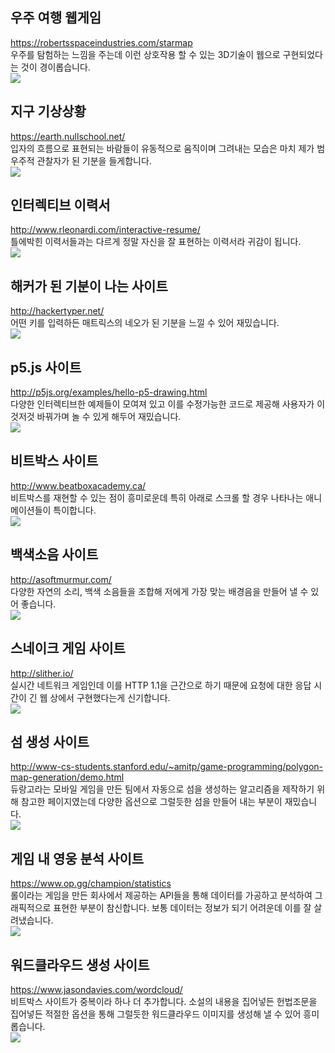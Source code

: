 ## 우주 여행 웹게임
https://robertsspaceindustries.com/starmap  
우주를 탐험하는 느낌을 주는데 이런 상호작용 할 수 있는 3D기술이 웹으로 구현되었다는 것이 경이롭습니다.  
![](images/1.png)  

## 지구 기상상황
https://earth.nullschool.net/  
입자의 흐름으로 표현되는 바람들이 유동적으로 움직이며 그려내는 모습은 마치 제가 범우주적 관찰자가 된 기분을 들게합니다.  
![](images/2.png)  

## 인터렉티브 이력서
http://www.rleonardi.com/interactive-resume/  
틀에박힌 이력서들과는 다르게 정말 자신을 잘 표현하는 이력서라 귀감이 됩니다.  
![](images/3.png)  

## 해커가 된 기분이 나는 사이트
http://hackertyper.net/  
어떤 키를 입력하든 매트릭스의 네오가 된 기분을 느낄 수 있어 재밌습니다.  
![](images/4.png)  

## p5.js 사이트
http://p5js.org/examples/hello-p5-drawing.html  
다양한 인터렉티브한 예제들이 모여져 있고 이를 수정가능한 코드로 제공해 사용자가 이것저것 바꿔가며 놀 수 있게 해두어 재밌습니다.  
![](images/5.png)  

## 비트박스 사이트
http://www.beatboxacademy.ca/  
비트박스를 재현할 수 있는 점이 흥미로운데 특히 아래로 스크롤 할 경우 나타나는 애니메이션들이 특이합니다.  
![](images/6.png)  

## 백색소음 사이트
http://asoftmurmur.com/  
다양한 자연의 소리, 백색 소음들을 조합해 저에게 가장 맞는 배경음을 만들어 낼 수 있어 좋습니다.  
![](images/7.png)  

## 스네이크 게임 사이트
http://slither.io/  
실시간 네트워크 게임인데 이를 HTTP 1.1을 근간으로 하기 때문에 요청에 대한 응답 시간이 긴 웹 상에서 구현했다는게 신기합니다.  
![](images/8.png)  

## 섬 생성 사이트
http://www-cs-students.stanford.edu/~amitp/game-programming/polygon-map-generation/demo.html  
듀랑고라는 모바일 게임을 만든 팀에서 자동으로 섬을 생성하는 알고리즘을 제작하기 위해 참고한 페이지였는데 다양한 옵션으로 그럴듯한 섬을 만들어 내는 부분이 재밌습니다.  
![](images/9.png)  

## 게임 내 영웅 분석 사이트
https://www.op.gg/champion/statistics  
롤이라는 게임을 만든 회사에서 제공하는 API들을 통해 데이터를 가공하고 분석하여 그래픽적으로 표현한 부분이 참신합니다. 보통 데이터는 정보가 되기 어려운데 이를 잘 살려냈습니다.  
![](images/10.png)  

## 워드클라우드 생성 사이트
https://www.jasondavies.com/wordcloud/  
비트박스 사이트가 중복이라 하나 더 추가합니다. 소설의 내용을 집어넣든 헌법조문을 집어넣든 적절한 옵션을 통해 그럴듯한 워드클라우드 이미지를 생성해 낼 수 있어 흥미롭습니다.  
![](images/11.png) 
